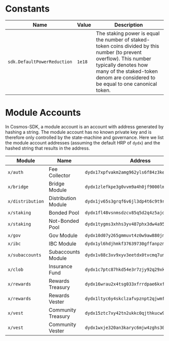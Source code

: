 # Constants

Name | Value | Description
-|-|-
`sdk.DefaultPowerReduction`|`1e18`|The staking power is equal the number of staked-token coins divided by this number (to prevent overflow). This number typically denotes how many of the staked-token denom are considered to be equal to one canonical token.

# Module Accounts

In Cosmos-SDK, a module account is an account with address generated by hashing a string. The module account has no known private key and is therefore only controlled by the state-machine and governance. Here we list the module account addresses (assuming the default HRP of `dydx`) and the hashed string that results in the address.

Module | Name | Address | String
-|-|-|-
`x/auth`|Fee Collector|`dydx17xpfvakm2amg962yls6f84z3kell8c5leqdyt2`|`"fee_collector"`
`x/bridge`|Bridge Module|`dydx1zlefkpe3g0vvm9a4h0jf9000lmqutlh9jwjnsv`|`"bridge"`
`x/distribution`|Distribution Module|`dydx1jv65s3grqf6v6jl3dp4t6c9t9rk99cd8wx2cfg`|`"distribution"`
`x/staking`|Bonded Pool|`dydx1fl48vsnmsdzcv85q5d2q4z5ajdha8yu3uz8teq`|`"bonded_tokens_pool"`
`x/staking`|Not-Bonded Pool|`dydx1tygms3xhhs3yv487phx3dw4a95jn7t7lgzm605`|`"not_bonded_tokens_pool"`
`x/gov`|Gov Module|`dydx10d07y265gmmuvt4z0w9aw880jnsr700jnmapky`|`"gov"`
`x/ibc`|IBC Module|`dydx1yl6hdjhmkf37639730gffanpzndzdpmh8xcdh5`|`"transfer"`
`x/subaccounts`|Subaccounts Module|`dydx1v88c3xv9xyv3eetdx0tvcmq7ung3dywp5upwc6`|`"subaccounts"`
`x/clob`|Insurance Fund|`dydx1c7ptc87hkd54e3r7zjy92q29xkq7t79w64slrq`|`"insurance_fund"`
`x/rewards`|Rewards Treasury|`dydx16wrau2x4tsg033xfrrdpae6kxfn9kyuerr5jjp`|`"rewards_treasury"`
`x/rewards`|Rewards Vester|`dydx1ltyc6y4skclzafvpznpt2qjwmfwgsndp458rmp`|`"rewards_vester"`
`x/vest`|Community Treasury|`dydx15ztc7xy42tn2ukkc0qjthkucw9ac63pgp70urn`|`"community_treasury"`
`x/vest`|Community Vester|`dydx1wxje320an3karyc6mjw4zghs300dmrjkwn7xtk`|`"community_vester"`